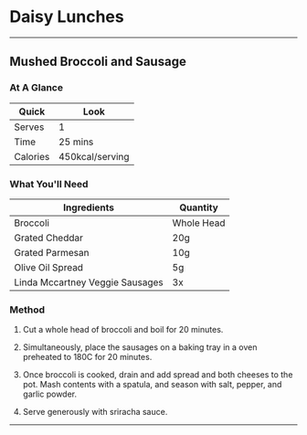 # Daisy Lunches

---

## Mushed Broccoli and Sausage

### **At A Glance**

Quick | Look
-- | --
Serves | 1
Time | 25 mins
Calories | 450kcal/serving

### **What You'll Need**

Ingredients | Quantity
-- | --
Broccoli | Whole Head
Grated Cheddar | 20g
Grated Parmesan | 10g
Olive Oil Spread | 5g
Linda Mccartney Veggie Sausages | 3x

### **Method**

1. Cut a whole head of broccoli and boil for 20 minutes.

2. Simultaneously, place the sausages on a baking tray in a oven preheated to 180C for 20 minutes.

3. Once broccoli is cooked, drain and add spread and both cheeses to the pot. Mash contents with a spatula, and season with salt, pepper, and garlic powder.

4. Serve generously with sriracha sauce.

---